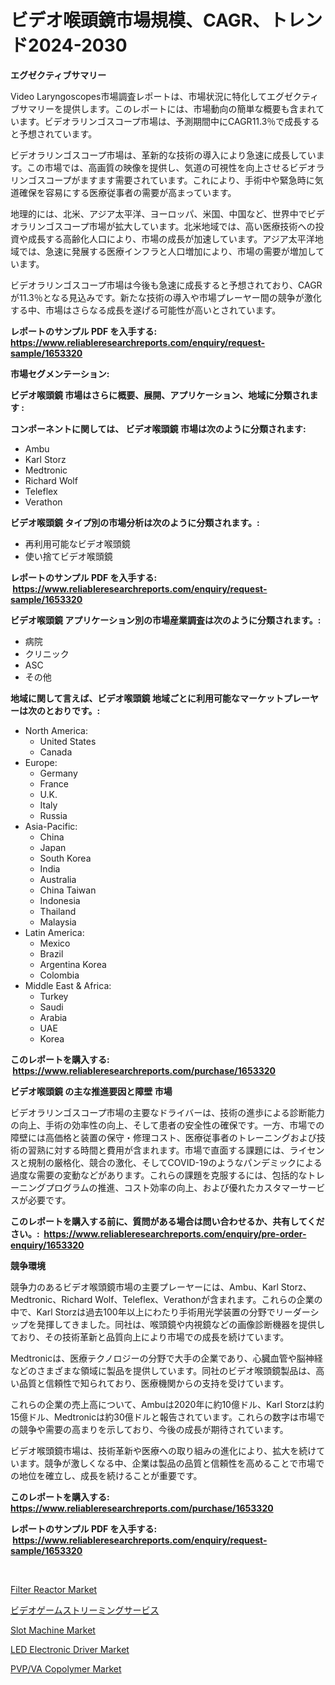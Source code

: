 <p><h1>ビデオ喉頭鏡市場規模、CAGR、トレンド2024-2030</h1></p><p><strong>エグゼクティブサマリー</strong></p>
<p><p>Video Laryngoscopes市場調査レポートは、市場状況に特化してエグゼクティブサマリーを提供します。このレポートには、市場動向の簡単な概要も含まれています。ビデオラリンゴスコープ市場は、予測期間中にCAGR11.3％で成長すると予想されています。</p><p>ビデオラリンゴスコープ市場は、革新的な技術の導入により急速に成長しています。この市場では、高画質の映像を提供し、気道の可視性を向上させるビデオラリンゴスコープがますます需要されています。これにより、手術中や緊急時に気道確保を容易にする医療従事者の需要が高まっています。</p><p>地理的には、北米、アジア太平洋、ヨーロッパ、米国、中国など、世界中でビデオラリンゴスコープ市場が拡大しています。北米地域では、高い医療技術への投資や成長する高齢化人口により、市場の成長が加速しています。アジア太平洋地域では、急速に発展する医療インフラと人口増加により、市場の需要が増加しています。</p><p>ビデオラリンゴスコープ市場は今後も急速に成長すると予想されており、CAGRが11.3％となる見込みです。新たな技術の導入や市場プレーヤー間の競争が激化する中、市場はさらなる成長を遂げる可能性が高いとされています。</p></p>
<p><strong>レポートのサンプル PDF を入手する: <a href="https://www.reliableresearchreports.com/enquiry/request-sample/1653320">https://www.reliableresearchreports.com/enquiry/request-sample/1653320</a></strong></p>
<p><strong>市場セグメンテーション:</strong></p>
<p><strong> ビデオ喉頭鏡 市場はさらに概要、展開、アプリケーション、地域に分類されます :</strong></p>
<p><strong>コンポーネントに関しては、 ビデオ喉頭鏡 市場は次のように分類されます: &nbsp;</strong></p>
<p><ul><li>Ambu</li><li>Karl Storz</li><li>Medtronic</li><li>Richard Wolf</li><li>Teleflex</li><li>Verathon</li></ul></p>
<p><strong> ビデオ喉頭鏡 タイプ別の市場分析は次のように分類されます。:</strong></p>
<p><ul><li>再利用可能なビデオ喉頭鏡</li><li>使い捨てビデオ喉頭鏡</li></ul></p>
<p><strong>レポートのサンプル PDF を入手する: &nbsp;<a href="https://www.reliableresearchreports.com/enquiry/request-sample/1653320">https://www.reliableresearchreports.com/enquiry/request-sample/1653320</a></strong></p>
<p><strong> ビデオ喉頭鏡 アプリケーション別の市場産業調査は次のように分類されます。:</strong></p>
<p><ul><li>病院</li><li>クリニック</li><li>ASC</li><li>その他</li></ul></p>
<p><strong>地域に関して言えば、ビデオ喉頭鏡 地域ごとに利用可能なマーケットプレーヤーは次のとおりです。:</strong></p>
<p><ul>
    <li>
        North America:
        <ul>
            <li>United States</li>
            <li>Canada</li>
        </ul>
    </li>
    <li>
        Europe:
        <ul>
            <li>Germany</li>
            <li>France</li>
            <li>U.K.</li>
            <li>Italy</li>
            <li>Russia</li>
        </ul>
    </li>
    <li>
        Asia-Pacific:
        <ul>
            <li>China</li>
            <li>Japan</li>
            <li>South Korea</li>
            <li>India</li>
            <li>Australia</li>
            <li>China Taiwan</li>
            <li>Indonesia</li>
            <li>Thailand</li>
            <li>Malaysia</li>
        </ul>
    </li>
    <li>
        Latin America:
        <ul>
            <li>Mexico</li>
            <li>Brazil</li>
            <li>Argentina Korea</li>
            <li>Colombia</li>
        </ul>
    </li>
    <li>
        Middle East & Africa:
        <ul>
            <li>Turkey</li>
            <li>Saudi</li>
            <li>Arabia</li>
            <li>UAE</li>
            <li>Korea</li>
        </ul>
    </li>
    </ul></p>
<p><strong>このレポートを購入する: &nbsp;<a href="https://www.reliableresearchreports.com/purchase/1653320">https://www.reliableresearchreports.com/purchase/1653320</a></strong></p>
<p><strong>ビデオ喉頭鏡 の主な推進要因と障壁 市場</strong></p>
<p><p>ビデオラリンゴスコープ市場の主要なドライバーは、技術の進歩による診断能力の向上、手術の効率性の向上、そして患者の安全性の確保です。一方、市場での障壁には高価格と装置の保守・修理コスト、医療従事者のトレーニングおよび技術の習熟に対する時間と費用が含まれます。市場で直面する課題には、ライセンスと規制の厳格化、競合の激化、そしてCOVID-19のようなパンデミックによる過度な需要の変動などがあります。これらの課題を克服するには、包括的なトレーニングプログラムの推進、コスト効率の向上、および優れたカスタマーサービスが必要です。</p></p>
<p><strong>このレポートを購入する前に、質問がある場合は問い合わせるか、共有してください。:&nbsp; <a href="https://www.reliableresearchreports.com/enquiry/pre-order-enquiry/1653320">https://www.reliableresearchreports.com/enquiry/pre-order-enquiry/1653320</a></strong></p>
<p><strong>競争環境</strong></p>
<p><p>競争力のあるビデオ喉頭鏡市場の主要プレーヤーには、Ambu、Karl Storz、Medtronic、Richard Wolf、Teleflex、Verathonが含まれます。これらの企業の中で、Karl Storzは過去100年以上にわたり手術用光学装置の分野でリーダーシップを発揮してきました。同社は、喉頭鏡や内視鏡などの画像診断機器を提供しており、その技術革新と品質向上により市場での成長を続けています。</p><p>Medtronicは、医療テクノロジーの分野で大手の企業であり、心臓血管や脳神経などのさまざまな領域に製品を提供しています。同社のビデオ喉頭鏡製品は、高い品質と信頼性で知られており、医療機関からの支持を受けています。</p><p>これらの企業の売上高について、Ambuは2020年に約10億ドル、Karl Storzは約15億ドル、Medtronicは約30億ドルと報告されています。これらの数字は市場での競争や需要の高まりを示しており、今後の成長が期待されています。</p><p>ビデオ喉頭鏡市場は、技術革新や医療への取り組みの進化により、拡大を続けています。競争が激しくなる中、企業は製品の品質と信頼性を高めることで市場での地位を確立し、成長を続けることが重要です。</p></p>
<p><strong>このレポートを購入する: &nbsp; <a href="https://www.reliableresearchreports.com/purchase/1653320">https://www.reliableresearchreports.com/purchase/1653320</a></strong></p>
<p><strong>レポートのサンプル PDF を入手する: &nbsp;<a href="https://www.reliableresearchreports.com/enquiry/request-sample/1653320">https://www.reliableresearchreports.com/enquiry/request-sample/1653320</a></strong><strong></strong></p>
<p>&nbsp;</p>
<p><p><a href="https://github.com/castoriffic/Market-Research-Report-List-3/blob/main/filter-reactor-market.md">Filter Reactor Market</a></p><p><a href="https://github.com/Sophiaard2003/Market-Research-Report-List-1/blob/main/518609310759.md">ビデオゲームストリーミングサービス</a></p><p><a href="https://www.linkedin.com/pulse/slot-machine-market-analysis-examines-its-scope-growth-opportunities-g2a7e?trackingId=L3misqBjdWpEohqwLISQ0g%3D%3D">Slot Machine Market</a></p><p><a href="https://github.com/brenzgnarento/Market-Research-Report-List-1/blob/main/led-electronic-driver-market.md">LED Electronic Driver Market</a></p><p><a href="https://www.linkedin.com/pulse/global-pvpva-copolymer-market-types-applications-major-players-6tfxe?trackingId=F5fezz%2BmiSpBxNprMMTV7g%3D%3D">PVP/VA Copolymer Market</a></p></p>